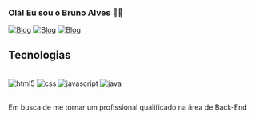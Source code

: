 
### Olá! Eu sou o Bruno Alves 👋🏻

[![Blog](https://img.shields.io/badge/LinkedIn-0077B5?style=for-the-badge&logo=linkedin&logoColor=white)](https://www.linkedin.com/in/bruno-g-alves/)
[![Blog](https://img.shields.io/badge/Gmail-D14836?style=for-the-badge&logo=gmail&logoColor=white)](https://mail.google.com/mail/u/1/#inbox?compose=CllgCJvrbrNmrtdQHWtkFJnVntLQzmhKqWRVlxQlRkZGThWtZPSlqdfzGGpCwvmQQLkFJQtxsZg)
[![Blog](https://img.shields.io/badge/-LeetCode-FFA116?style=for-the-badge&logo=LeetCode&logoColor=black)](https://leetcode.com/u/BrunoGAlves/)


## Tecnologias

<div style="display: inline_block"><br/>
    <img align ="center" alt="html5" src="https://img.shields.io/badge/HTML5-E34F26?style=for-the-badge&logo=html5&logoColor=white">
    <img align ="center" alt="css" src="https://img.shields.io/badge/CSS3-1572B6?style=for-the-badge&logo=css3&logoColor=white">
    <img align ="center" alt="javascript" src="https://img.shields.io/badge/JavaScript-F7DF1E?style=for-the-badge&logo=javascript&logoColor=black">
    <img align ="center" alt="java" src="https://img.shields.io/badge/Java-ED8B00?style=for-the-badge&logo=openjdk&logoColor=white">

</div><br/>

Em busca de me tornar um profissional qualificado na área de Back-End 
